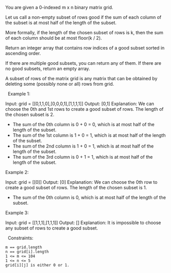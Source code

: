 You are given a 0-indexed m x n binary matrix grid.

Let us call a non-empty subset of rows good if the sum of each column of the subset is at most half of the length of the subset.

More formally, if the length of the chosen subset of rows is k, then the sum of each column should be at most floor(k / 2).

Return an integer array that contains row indices of a good subset sorted in ascending order.

If there are multiple good subsets, you can return any of them. If there are no good subsets, return an empty array.

A subset of rows of the matrix grid is any matrix that can be obtained by deleting some (possibly none or all) rows from grid.

 
Example 1:

Input: grid = [[0,1,1,0],[0,0,0,1],[1,1,1,1]]
Output: [0,1]
Explanation: We can choose the 0th and 1st rows to create a good subset of rows.
The length of the chosen subset is 2.
- The sum of the 0th column is 0 + 0 = 0, which is at most half of the length of the subset.
- The sum of the 1st column is 1 + 0 = 1, which is at most half of the length of the subset.
- The sum of the 2nd column is 1 + 0 = 1, which is at most half of the length of the subset.
- The sum of the 3rd column is 0 + 1 = 1, which is at most half of the length of the subset.


Example 2:

Input: grid = [[0]]
Output: [0]
Explanation: We can choose the 0th row to create a good subset of rows.
The length of the chosen subset is 1.
- The sum of the 0th column is 0, which is at most half of the length of the subset.


Example 3:

Input: grid = [[1,1,1],[1,1,1]]
Output: []
Explanation: It is impossible to choose any subset of rows to create a good subset.


 
Constraints:


	m == grid.length
	n == grid[i].length
	1 <= m <= 104
	1 <= n <= 5
	grid[i][j] is either 0 or 1.

